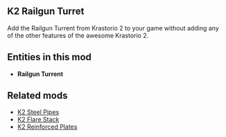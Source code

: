 ## K2 Railgun Turret

Add the Railgun Turrent from Krastorio 2 to your game without adding any of the other features of the awesome Krastorio 2.

## Entities in this mod

- **Railgun Turrent**

## Related mods

- [K2 Steel Pipes](https://mods.factorio.com/mod/k2-steel-pipes)
- [K2 Flare Stack](https://mods.factorio.com/mod/k2-flare-stack)
- [K2 Reinforced Plates](https://mods.factorio.com/mod/k2-reinforced-plates)
